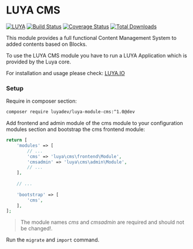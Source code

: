 LUYA CMS
========

[![LUYA](https://img.shields.io/badge/Powered%20by-LUYA-brightgreen.svg)](https://luya.io)
[![Build Status](https://travis-ci.org/luyadev/luya-module-cms.svg?branch=master)](https://travis-ci.org/luyadev/luya-module-cms)
[![Coverage Status](https://coveralls.io/repos/github/luyadev/luya-module-cms/badge.svg?branch=master)](https://coveralls.io/github/luyadev/luya-module-cms?branch=master)
[![Total Downloads](https://poser.pugx.org/luyadev/luya-module-cms/downloads)](https://packagist.org/packages/luyadev/luya-module-cms)

This module provides a full functional Content Management System to added contents based on Blocks.

To use the LUYA CMS module you have to run a LUYA Application which is provided by the Luya core.

For installation and usage please check: [LUYA.IO](https://luya.io)

### Setup

Require in composer section:

```sh
composer require luyadev/luya-module-cms:^1.0@dev
```

Add frontend and admin module of the cms module to your configuration modules section and bootstrap the cms frontend module:

```php
return [
    'modules' => [
        // ...
        'cms' => 'luya\cms\frontend\Module',
        'cmsadmin' => 'luya\cms\admin\Module',
        // ...
    ],
    
    // ...
    
    'bootstrap' => [
        'cms',
    ],
];
```

> The module names *cms* and *cmsadmin* are required and should not be changed!.

Run the `migrate` and `import` command.
